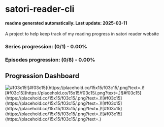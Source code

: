 # satori-reader-cli

#### readme generated automatically. Last update: 2025-03-11

A project to help keep track of my reading progress in satori reader website

### Series progression: (0/1) - 0.00%
### Episodes progression: (0/8) - 0.00%

## Progression Dashboard

![#f03c15](https://placehold.co/15x15/f03c15/.png?text=.)![#f03c15](https://placehold.co/15x15/f03c15/.png?text=.)![#f03c15](https://placehold.co/15x15/f03c15/.png?text=.)![#f03c15](https://placehold.co/15x15/f03c15/.png?text=.)![#f03c15](https://placehold.co/15x15/f03c15/.png?text=.)![#f03c15](https://placehold.co/15x15/f03c15/.png?text=.)![#f03c15](https://placehold.co/15x15/f03c15/.png?text=.)![#f03c15](https://placehold.co/15x15/f03c15/.png?text=.)

